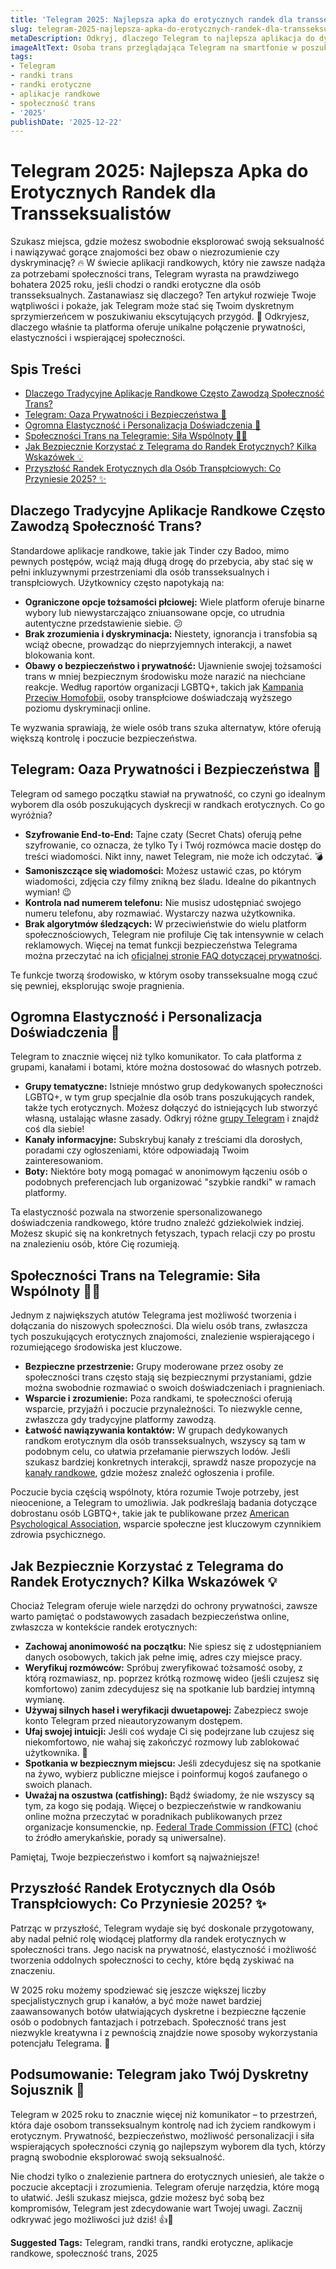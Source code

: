 ```yaml
---
title: 'Telegram 2025: Najlepsza apka do erotycznych randek dla transseksualistów'
slug: telegram-2025-najlepsza-apka-do-erotycznych-randek-dla-transseksualistow
metaDescription: Odkryj, dlaczego Telegram to najlepsza aplikacja do dyskretnych randek erotycznych dla transseksualistów w 2025. Prywatność, bezpieczeństwo i wsparcie społeczności!
imageAltText: Osoba trans przeglądająca Telegram na smartfonie w poszukiwaniu randek erotycznych.
tags:
- Telegram
- randki trans
- randki erotyczne
- aplikacje randkowe
- społeczność trans
- '2025'
publishDate: '2025-12-22'
---
```


# Telegram 2025: Najlepsza Apka do Erotycznych Randek dla Transseksualistów

Szukasz miejsca, gdzie możesz swobodnie eksplorować swoją seksualność i nawiązywać gorące znajomości bez obaw o niezrozumienie czy dyskryminację? 🔥 W świecie aplikacji randkowych, który nie zawsze nadąża za potrzebami społeczności trans, Telegram wyrasta na prawdziwego bohatera 2025 roku, jeśli chodzi o randki erotyczne dla osób transseksualnych. Zastanawiasz się dlaczego? Ten artykuł rozwieje Twoje wątpliwości i pokaże, jak Telegram może stać się Twoim dyskretnym sprzymierzeńcem w poszukiwaniu ekscytujących przygód. 🤩 Odkryjesz, dlaczego właśnie ta platforma oferuje unikalne połączenie prywatności, elastyczności i wspierającej społeczności.

## Spis Treści
- [Dlaczego Tradycyjne Aplikacje Randkowe Często Zawodzą Społeczność Trans?](#dlaczego-tradycyjne-aplikacje-randkowe-czesto-zawodza-spolecznosc-trans)
- [Telegram: Oaza Prywatności i Bezpieczeństwa 🤫](#telegram-oaza-prywatnosci-i-bezpieczenstwa-)
- [Ogromna Elastyczność i Personalizacja Doświadczenia 🎨](#ogromna-elastycznosc-i-personalizacja-doswiadczenia-)
- [Społeczności Trans na Telegramie: Siła Wspólnoty 💪🌈](#spolecznosci-trans-na-telegramie-sila-wspolnoty-)
- [Jak Bezpiecznie Korzystać z Telegrama do Randek Erotycznych? Kilka Wskazówek 💡](#jak-bezpiecznie-korzystac-z-telegrama-do-randek-erotycznych-kilka-wskazowek-)
- [Przyszłość Randek Erotycznych dla Osób Transpłciowych: Co Przyniesie 2025? ✨](#przyszlosc-randek-erotycznych-dla-osob-transplciowych-co-przyniesie-2025-)

## Dlaczego Tradycyjne Aplikacje Randkowe Często Zawodzą Społeczność Trans?

Standardowe aplikacje randkowe, takie jak Tinder czy Badoo, mimo pewnych postępów, wciąż mają długą drogę do przebycia, aby stać się w pełni inkluzywnymi przestrzeniami dla osób transseksualnych i transpłciowych. Użytkownicy często napotykają na:

*   **Ograniczone opcje tożsamości płciowej:** Wiele platform oferuje binarne wybory lub niewystarczająco zniuansowane opcje, co utrudnia autentyczne przedstawienie siebie. 😕
*   **Brak zrozumienia i dyskryminacja:** Niestety, ignorancja i transfobia są wciąż obecne, prowadząc do nieprzyjemnych interakcji, a nawet blokowania kont.
*   **Obawy o bezpieczeństwo i prywatność:** Ujawnienie swojej tożsamości trans w mniej bezpiecznym środowisku może narazić na niechciane reakcje. Według raportów organizacji LGBTQ+, takich jak [Kampania Przeciw Homofobii](https://kph.org.pl/raporty-i-badania/), osoby transpłciowe doświadczają wyższego poziomu dyskryminacji online.

Te wyzwania sprawiają, że wiele osób trans szuka alternatyw, które oferują większą kontrolę i poczucie bezpieczeństwa.

## Telegram: Oaza Prywatności i Bezpieczeństwa 🤫

Telegram od samego początku stawiał na prywatność, co czyni go idealnym wyborem dla osób poszukujących dyskrecji w randkach erotycznych. Co go wyróżnia?

*   **Szyfrowanie End-to-End:** Tajne czaty (Secret Chats) oferują pełne szyfrowanie, co oznacza, że tylko Ty i Twój rozmówca macie dostęp do treści wiadomości. Nikt inny, nawet Telegram, nie może ich odczytać. 💣
*   **Samoniszczące się wiadomości:** Możesz ustawić czas, po którym wiadomości, zdjęcia czy filmy znikną bez śladu. Idealne do pikantnych wymian! 😉
*   **Kontrola nad numerem telefonu:** Nie musisz udostępniać swojego numeru telefonu, aby rozmawiać. Wystarczy nazwa użytkownika.
*   **Brak algorytmów śledzących:** W przeciwieństwie do wielu platform społecznościowych, Telegram nie profiluje Cię tak intensywnie w celach reklamowych. Więcej na temat funkcji bezpieczeństwa Telegrama można przeczytać na ich [oficjalnej stronie FAQ dotyczącej prywatności](https://telegram.org/faq#security-q-how-secure-is-telegram).

Te funkcje tworzą środowisko, w którym osoby transseksualne mogą czuć się pewniej, eksplorując swoje pragnienia.

## Ogromna Elastyczność i Personalizacja Doświadczenia 🎨

Telegram to znacznie więcej niż tylko komunikator. To cała platforma z grupami, kanałami i botami, które można dostosować do własnych potrzeb.

*   **Grupy tematyczne:** Istnieje mnóstwo grup dedykowanych społeczności LGBTQ+, w tym grup specjalnie dla osób trans poszukujących randek, także tych erotycznych. Możesz dołączyć do istniejących lub stworzyć własną, ustalając własne zasady. Odkryj różne [grupy Telegram](/grupy) i znajdź coś dla siebie!
*   **Kanały informacyjne:** Subskrybuj kanały z treściami dla dorosłych, poradami czy ogłoszeniami, które odpowiadają Twoim zainteresowaniom.
*   **Boty:** Niektóre boty mogą pomagać w anonimowym łączeniu osób o podobnych preferencjach lub organizować "szybkie randki" w ramach platformy.

Ta elastyczność pozwala na stworzenie spersonalizowanego doświadczenia randkowego, które trudno znaleźć gdziekolwiek indziej. Możesz skupić się na konkretnych fetyszach, typach relacji czy po prostu na znalezieniu osób, które Cię rozumieją.

## Społeczności Trans na Telegramie: Siła Wspólnoty 💪🌈

Jednym z największych atutów Telegrama jest możliwość tworzenia i dołączania do niszowych społeczności. Dla wielu osób trans, zwłaszcza tych poszukujących erotycznych znajomości, znalezienie wspierającego i rozumiejącego środowiska jest kluczowe.

*   **Bezpieczne przestrzenie:** Grupy moderowane przez osoby ze społeczności trans często stają się bezpiecznymi przystaniami, gdzie można swobodnie rozmawiać o swoich doświadczeniach i pragnieniach.
*   **Wsparcie i zrozumienie:** Poza randkami, te społeczności oferują wsparcie, przyjaźń i poczucie przynależności. To niezwykle cenne, zwłaszcza gdy tradycyjne platformy zawodzą.
*   **Łatwość nawiązywania kontaktów:** W grupach dedykowanych randkom erotycznym dla osób transseksualnych, wszyscy są tam w podobnym celu, co ułatwia przełamanie pierwszych lodów. Jeśli szukasz bardziej konkretnych interakcji, sprawdź nasze propozycje na [kanały randkowe](/kanaly/randki), gdzie możesz znaleźć ogłoszenia i profile.

Poczucie bycia częścią wspólnoty, która rozumie Twoje potrzeby, jest nieocenione, a Telegram to umożliwia. Jak podkreślają badania dotyczące dobrostanu osób LGBTQ+, takie jak te publikowane przez [American Psychological Association](https://www.apa.org/topics/lgbtq/transgender-gender-identity-gender-expression), wsparcie społeczne jest kluczowym czynnikiem zdrowia psychicznego.

## Jak Bezpiecznie Korzystać z Telegrama do Randek Erotycznych? Kilka Wskazówek 💡

Chociaż Telegram oferuje wiele narzędzi do ochrony prywatności, zawsze warto pamiętać o podstawowych zasadach bezpieczeństwa online, zwłaszcza w kontekście randek erotycznych:

*   **Zachowaj anonimowość na początku:** Nie spiesz się z udostępnianiem danych osobowych, takich jak pełne imię, adres czy miejsce pracy.
*   **Weryfikuj rozmówców:** Spróbuj zweryfikować tożsamość osoby, z którą rozmawiasz, np. poprzez krótką rozmowę wideo (jeśli czujesz się komfortowo) zanim zdecydujesz się na spotkanie lub bardziej intymną wymianę.
*   **Używaj silnych haseł i weryfikacji dwuetapowej:** Zabezpiecz swoje konto Telegram przed nieautoryzowanym dostępem.
*   **Ufaj swojej intuicji:** Jeśli coś wydaje Ci się podejrzane lub czujesz się niekomfortowo, nie wahaj się zakończyć rozmowy lub zablokować użytkownika. 🚩
*   **Spotkania w bezpiecznym miejscu:** Jeśli zdecydujesz się na spotkanie na żywo, wybierz publiczne miejsce i poinformuj kogoś zaufanego o swoich planach.
*   **Uważaj na oszustwa (catfishing):** Bądź świadomy, że nie wszyscy są tym, za kogo się podają. Więcej o bezpieczeństwie w randkowaniu online można przeczytać w poradnikach publikowanych przez organizacje konsumenckie, np. [Federal Trade Commission (FTC)](https://www.consumer.ftc.gov/articles/online-dating-scams) (choć to źródło amerykańskie, porady są uniwersalne).

Pamiętaj, Twoje bezpieczeństwo i komfort są najważniejsze!

## Przyszłość Randek Erotycznych dla Osób Transpłciowych: Co Przyniesie 2025? ✨

Patrząc w przyszłość, Telegram wydaje się być doskonale przygotowany, aby nadal pełnić rolę wiodącej platformy dla randek erotycznych w społeczności trans. Jego nacisk na prywatność, elastyczność i możliwość tworzenia oddolnych społeczności to cechy, które będą zyskiwać na znaczeniu.

W 2025 roku możemy spodziewać się jeszcze większej liczby specjalistycznych grup i kanałów, a być może nawet bardziej zaawansowanych botów ułatwiających dyskretne i bezpieczne łączenie osób o podobnych fantazjach i potrzebach. Społeczność trans jest niezwykle kreatywna i z pewnością znajdzie nowe sposoby wykorzystania potencjału Telegrama. 🚀

## Podsumowanie: Telegram jako Twój Dyskretny Sojusznik 💖

Telegram w 2025 roku to znacznie więcej niż komunikator – to przestrzeń, która daje osobom transseksualnym kontrolę nad ich życiem randkowym i erotycznym. Prywatność, bezpieczeństwo, możliwość personalizacji i siła wspierających społeczności czynią go najlepszym wyborem dla tych, którzy pragną swobodnie eksplorować swoją seksualność.

Nie chodzi tylko o znalezienie partnera do erotycznych uniesień, ale także o poczucie akceptacji i zrozumienia. Telegram oferuje narzędzia, które mogą to ułatwić. Jeśli szukasz miejsca, gdzie możesz być sobą bez kompromisów, Telegram jest zdecydowanie wart Twojej uwagi. Zacznij odkrywać jego możliwości już dziś! 👍🌟




**Suggested Tags:**
Telegram, randki trans, randki erotyczne, aplikacje randkowe, społeczność trans, 2025
